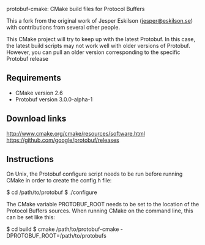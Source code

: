 protobuf-cmake: CMake build files for Protocol Buffers

This a fork from the original work of Jesper Eskilson (jesper@eskilson.se) with contributions from several other people.

This CMake project will try to keep up with the latest Protobuf. In this case, the latest build scripts may not work well with older versions of Protobuf. However, you can pull an older version corresponding to the specific Protobuf release

Requirements
------------

* CMake version 2.6
* Protobuf version 3.0.0-alpha-1

Download links
--------------
http://www.cmake.org/cmake/resources/software.html
https://github.com/google/protobuf/releases

Instructions
------------

On Unix, the Protobuf configure script needs to be run before running 
CMake in order to create the config.h file:

   $ cd /path/to/protobuf
   $ ./configure

The CMake variable PROTOBUF_ROOT needs to be set to the location of
the Protocol Buffers sources. When running CMake on the command line,
this can be set like this:

   $ cd build
   $ cmake /path/to/protobuf-cmake -DPROTOBUF_ROOT=/path/to/protobufs
